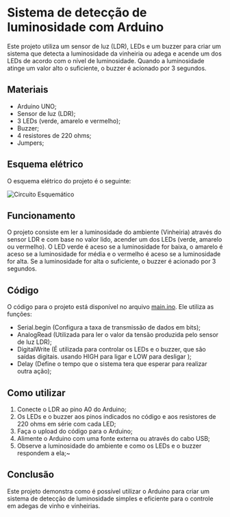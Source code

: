 # Sistema de detecção de luminosidade com Arduino

Este projeto utiliza um sensor de luz (LDR), LEDs e um buzzer para criar um sistema que detecta a luminosidade da vinheiria ou adega e acende um dos LEDs de acordo com o nível de luminosidade. Quando a luminosidade atinge um valor alto o suficiente, o buzzer é acionado por 3 segundos.

## Materiais

- Arduino UNO;
- Sensor de luz (LDR);
- 3 LEDs (verde, amarelo e vermelho);
- Buzzer;
- 4 resistores de 220 ohms;
- Jumpers;



## Esquema elétrico

O esquema elétrico do projeto é o seguinte:

![Circuito Esquemático](https://github.com/devCaiqueWS/sensor-luminosidade/blob/main/circuito.jpeg)

## Funcionamento

O projeto consiste em ler a luminosidade do ambiente (Vinheiria) através do sensor LDR e com base no valor lido, acender um dos LEDs (verde, amarelo ou vermelho). O LED verde é aceso se a luminosidade for baixa, o amarelo é aceso se a luminosidade for média e o vermelho é aceso se a luminosidade for alta. Se a luminosidade for alta o suficiente, o buzzer é acionado por 3 segundos.

## Código

O código para o projeto está disponível no arquivo <a href="https://github.com/devCaiqueWS/sensor-luminosidade/main.ino">main.ino</a>. Ele utiliza as funções:

- Serial.begin (Configura a taxa de transmissão de dados em bits);
- AnalogRead (Utilizada para ler o valor da tensão produzida pelo sensor de luz LDR);
- DigitalWrite (É utilizada para controlar os LEDs e o buzzer, que são saídas digitais. usando HIGH para ligar e LOW para desligar );
- Delay (Define o tempo que o sistema tera que esperar para realizar outra ação);

## Como utilizar

1. Conecte o LDR ao pino A0 do Arduino;  
2. Os LEDs e o buzzer aos pinos indicados no código e aos resistores de 220 ohms em série com cada LED;
3. Faça o upload do código para o Arduino;
4. Alimente o Arduino com uma fonte externa ou através do cabo USB;
5. Observe a luminosidade do ambiente e como os LEDs e o buzzer respondem a ela;~

## Conclusão

Este projeto demonstra como é possível utilizar o Arduino para criar um sistema de detecção de luminosidade simples e eficiente para o controle em adegas de vinho e vinheirias. 
